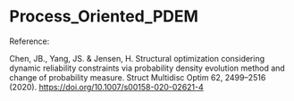 # Process_Oriented_PDEM

Reference:

Chen, JB., Yang, JS. & Jensen, H. Structural optimization considering dynamic reliability constraints via probability density evolution method and change of probability measure. Struct Multidisc Optim 62, 2499–2516 (2020). https://doi.org/10.1007/s00158-020-02621-4
